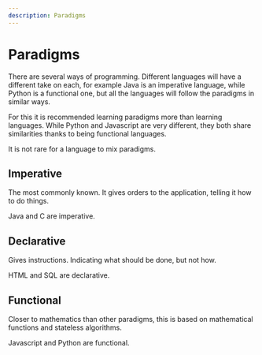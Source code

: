 ```yaml
---
description: Paradigms
---
```


# Paradigms

There are several ways of programming. Different languages will have a different take on each, for example Java is an imperative language, while Python is a functional one, but all the languages will follow the paradigms in similar ways.

For this it is recommended learning paradigms more than learning languages. While Python and Javascript are very different, they both share similarities thanks to being functional languages.

It is not rare for a language to mix paradigms.

## Imperative

The most commonly known. It gives orders to the application, telling it how to do things.

Java and C are imperative.

## Declarative

Gives instructions. Indicating what should be done, but not how.

HTML and SQL are declarative.

## Functional

Closer to mathematics than other paradigms, this is based on mathematical functions and stateless algorithms.

Javascript and Python are functional.



